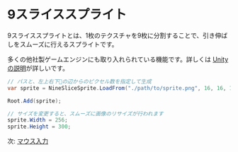 # 9スライススプライト

9スライススプライトとは、1枚のテクスチャを9枚に分割することで、引き伸ばしをスムーズに行えるスプライトです。

多くの他社製ゲームエンジンにも取り入れられている機能です。詳しくは [Unity の説明](https://docs.unity3d.com/ja/current/Manual/9SliceSprites.html)が詳しいです。

```cs
// パスと、左上右下の辺からのピクセル数を指定して生成
var sprite = NineSliceSprite.LoadFrom("./path/to/sprite.png", 16, 16, 16, 16);

Root.Add(sprite);

// サイズを変更すると、スムーズに画像のリサイズが行われます
sprite.Width = 256;
sprite.Height = 300;
```

次: [マウス入力](../input/mouse.md)
